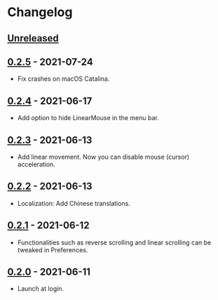 # Changelog

## [Unreleased]

## [0.2.5] - 2021-07-24

- Fix crashes on macOS Catalina.

## [0.2.4] - 2021-06-17

- Add option to hide LinearMouse in the menu bar.

## [0.2.3] - 2021-06-13

- Add linear movement. Now you can disable mouse (cursor) acceleration.

## [0.2.2] - 2021-06-13

- Localization: Add Chinese translations.

## [0.2.1] - 2021-06-12

- Functionalities such as reverse scrolling and linear scrolling can be tweaked in Preferences.

## [0.2.0] - 2021-06-11

- Launch at login.

[unreleased]: https://github.com/lujjjh/LinearMouse/compare/v0.2.5...HEAD
[0.2.5]: https://github.com/lujjjh/LinearMouse/compare/v0.2.4...v0.2.5
[0.2.4]: https://github.com/lujjjh/LinearMouse/compare/v0.2.3...v0.2.4
[0.2.3]: https://github.com/lujjjh/LinearMouse/compare/v0.2.2...v0.2.3
[0.2.2]: https://github.com/lujjjh/LinearMouse/compare/v0.2.1...v0.2.2
[0.2.1]: https://github.com/lujjjh/LinearMouse/compare/v0.2.0...v0.2.1
[0.2.0]: https://github.com/lujjjh/LinearMouse/tree/v0.2.0
